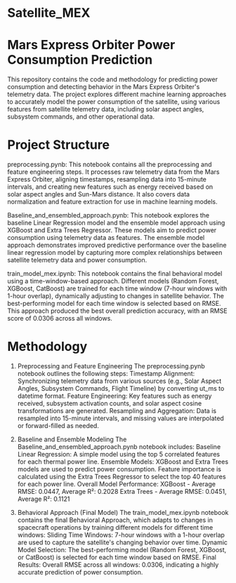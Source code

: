 # Satellite_MEX
# Mars Express Orbiter Power Consumption Prediction
This repository contains the code and methodology for predicting power consumption and detecting behavior in the Mars Express Orbiter's telemetry data. The project explores different machine learning approaches to accurately model the power consumption of the satellite, using various features from satellite telemetry data, including solar aspect angles, subsystem commands, and other operational data.

# Project Structure
preprocessing.pynb:
This notebook contains all the preprocessing and feature engineering steps. It processes raw telemetry data from the Mars Express Orbiter, aligning timestamps, resampling data into 15-minute intervals, and creating new features such as energy received based on solar aspect angles and Sun-Mars distance. It also covers data normalization and feature extraction for use in machine learning models.

Baseline_and_ensembled_approach.pynb:
This notebook explores the baseline Linear Regression model and the ensemble model approach using XGBoost and Extra Trees Regressor. These models aim to predict power consumption using telemetry data as features. The ensemble model approach demonstrates improved predictive performance over the baseline linear regression model by capturing more complex relationships between satellite telemetry data and power consumption.

train_model_mex.ipynb:
This notebook contains the final behavioral model using a time-window-based approach. Different models (Random Forest, XGBoost, CatBoost) are trained for each time window (7-hour windows with 1-hour overlap), dynamically adjusting to changes in satellite behavior. The best-performing model for each time window is selected based on RMSE. This approach produced the best overall prediction accuracy, with an RMSE score of 0.0306 across all windows.

# Methodology

1. Preprocessing and Feature Engineering
The preprocessing.pynb notebook outlines the following steps:
Timestamp Alignment: Synchronizing telemetry data from various sources (e.g., Solar Aspect Angles, Subsystem Commands, Flight Timeline) by converting ut_ms to datetime format.
Feature Engineering: Key features such as energy received, subsystem activation counts, and solar aspect cosine transformations are generated.
Resampling and Aggregation: Data is resampled into 15-minute intervals, and missing values are interpolated or forward-filled as needed.

3. Baseline and Ensemble Modeling
The Baseline_and_ensembled_approach.pynb notebook includes:
Baseline Linear Regression: A simple model using the top 5 correlated features for each thermal power line.
Ensemble Models:
XGBoost and Extra Trees models are used to predict power consumption.
Feature importance is calculated using the Extra Trees Regressor to select the top 40 features for each power line.
Overall Model Performance:
XGBoost - Average RMSE: 0.0447, Average R²: 0.2028
Extra Trees - Average RMSE: 0.0451, Average R²: 0.1121

3. Behavioral Approach (Final Model)
The train_model_mex.ipynb notebook contains the final Behavioral Approach, which adapts to changes in spacecraft operations by training different models for different time windows:
Sliding Time Windows: 7-hour windows with a 1-hour overlap are used to capture the satellite's changing behavior over time.
Dynamic Model Selection: The best-performing model (Random Forest, XGBoost, or CatBoost) is selected for each time window based on RMSE.
Final Results:
Overall RMSE across all windows: 0.0306, indicating a highly accurate prediction of power consumption.
